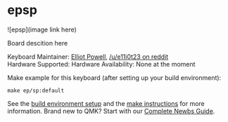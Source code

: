 # epsp

![epsp](image link here)

Board descition here

Keyboard Maintainer: [Elliot Powell](https://github.com/e11i0t23), [/u/e11i0t23 on reddit](https://reddit.com/u/e11i0t23)  
Hardware Supported:
Hardware Availability: None at the moment

Make example for this keyboard (after setting up your build environment):

    make ep/sp:default

See the [build environment setup](https://docs.qmk.fm/#/getting_started_build_tools) and the [make instructions](https://docs.qmk.fm/#/getting_started_make_guide) for more information. Brand new to QMK? Start with our [Complete Newbs Guide](https://docs.qmk.fm/#/newbs).
